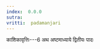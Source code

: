 ```yaml
---
index:  0.0.0
sutra:  
vritti:  padamanjari
---
```


काशिकावृत्तिः---6
अथ अष्टमाध्याये द्वितीयः पादः
